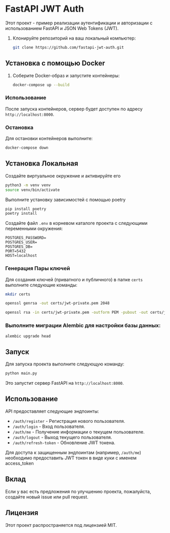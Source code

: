 # FastAPI JWT Auth

Этот проект - пример реализации аутентификации и авторизации с использованием FastAPI и JSON Web Tokens (JWT).

1. Клонируйте репозиторий на ваш локальный компьютер:

   ```bash
   git clone https://github.com/fastapi-jwt-auth.git
   ```

## Установка с помощью Docker

1. Соберите Docker-образ и запустите контейнеры:

   ```bash
   docker-compose up --build
   ```

### Использование

После запуска контейнеров, сервер будет доступен по адресу `http://localhost:8000`.

### Остановка

Для остановки контейнеров выполните:

```bash
docker-compose down
```

## Установка Локальная

Создайте виртуальное окружение и активируйте его

```bash
python3 -m venv venv
source venv/bin/activate
```

Выполните установку зависимостей с помощью poetry

```bash
pip install poetry
poetry install
```

Создайте файл `.env` в корневом каталоге проекта с следующими переменными окружения:

   ```env
   POSTGRES_PASSWORD=
   POSTGRES_USER=
   POSTGRES_DB=
   PORT=5432
   HOST=localhost
   ```

### Генерация Пары ключей

Для создания ключей (приватного и публичного) в папке `certs` выполните следующие команды:

```bash
mkdir certs

openssl genrsa -out certs/jwt-private.pem 2048

openssl rsa -in certs/jwt-private.pem -outform PEM -pubout -out certs/jwt-public.pem
```

### Выполните миграции Alembic для настройки базы данных:

```bash
alembic upgrade head
```

## Запуск

Для запуска проекта выполните следующую команду:

```bash
python main.py
```

Это запустит сервер FastAPI на `http://localhost:8000`.

## Использование

API предоставляет следующие эндпоинты:

- `/auth/register` - Регистрация нового пользователя.
- `/auth/login` - Вход пользователя.
- `/auth/me` - Получение информации о текущем пользователе.
- `/auth/logout` - Выход текущего пользователя.
- `/auth/refresh-token` - Обновление JWT токена.

Для доступа к защищенным эндпоинтам (например, `/auth/me`) необходимо предоставить JWT токен в виде куки с именем
access_token

## Вклад

Если у вас есть предложения по улучшению проекта, пожалуйста, создайте новый issue или pull request.

## Лицензия

Этот проект распространяется под лицензией MIT.